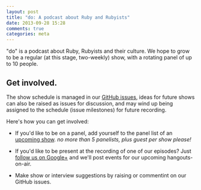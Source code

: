 ```yaml
---
layout: post
title: "do: A podcast about Ruby and Rubyists"
date: 2013-09-28 15:28
comments: true
categories: meta
---
```


"do" is a podcast about Ruby, Rubyists and their culture.  We hope to grow to
be a regular (at this stage, two-weekly) show, with a rotating panel of up to
10 people.

## Get involved.

The show schedule is managed in our [GitHub issues](https://github.com/do-podcast/do-podcast.github.io/issues),
ideas for future shows can also be raised as issues for discussion, and may
wind up being assigned to the schedule (issue milestones) for future recording.

Here's how you can get involved:

  * If you'd like to be on a panel, add yourself to the panel list of
    an [upcoming show](https://github.com/do-podcast/do-podcast.github.io/issues?labels=not+yet+recorded&page=1&state=open).
    _no more than 5 panelists, plus guest per show please!_

  * If you'd like to be present at the recording of one of our episodes? Just
    [follow us on Google+](https://plus.google.com/104323044464093018582) and
    we'll post events for our upcoming hangouts-on-air.

  * Make show or interview suggestions by raising or commentint on our GitHub
    issues.
